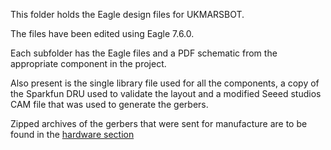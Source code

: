 This folder holds the Eagle design files for UKMARSBOT.

The files have been edited using Eagle 7.6.0.

Each subfolder has the Eagle files and a PDF schematic from the appropriate component in the project.

Also present is the single library file used for all the components, a copy of the Sparkfun DRU used to validate the layout and a modified Seeed studios CAM file that was used to generate the gerbers.

Zipped archives of the gerbers that were sent for manufacture are to be found in the [hardware section](https://github.com/ukmars/ukmarsbot/tree/master/hardware)

